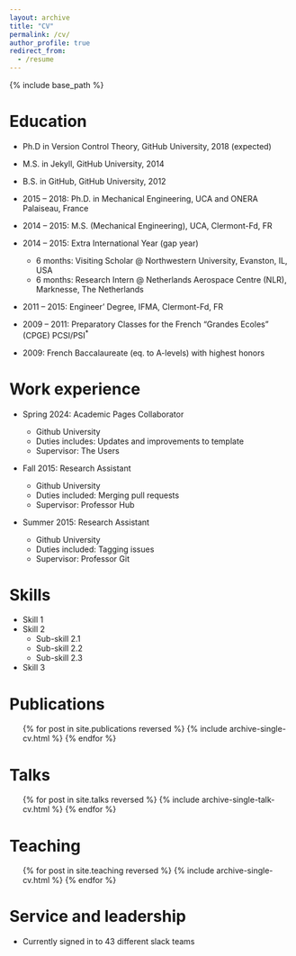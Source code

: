 ```yaml
---
layout: archive
title: "CV"
permalink: /cv/
author_profile: true
redirect_from:
  - /resume
---
```


{% include base_path %}

Education
======
* Ph.D in Version Control Theory, GitHub University, 2018 (expected)
* M.S. in Jekyll, GitHub University, 2014
* B.S. in GitHub, GitHub University, 2012

* 2015 – 2018: Ph.D. in Mechanical Engineering, UCA and ONERA Palaiseau, France
* 2014 – 2015: M.S. (Mechanical Engineering), UCA, Clermont-Fd, FR
* 2014 – 2015: Extra International Year (gap year)
    - 6 months: Visiting Scholar @ Northwestern University, Evanston, IL, USA
    - 6 months: Research Intern @ Netherlands Aerospace Centre (NLR), Marknesse, The Netherlands
* 2011 – 2015: Engineer’ Degree, IFMA, Clermont-Fd, FR
* 2009 – 2011: Preparatory Classes for the French “Grandes Ecoles” (CPGE) PCSI/PSI$^*$
* 2009: French Baccalaureate (eq. to A-levels) with highest honors

Work experience
======
* Spring 2024: Academic Pages Collaborator
  * Github University
  * Duties includes: Updates and improvements to template
  * Supervisor: The Users

* Fall 2015: Research Assistant
  * Github University
  * Duties included: Merging pull requests
  * Supervisor: Professor Hub

* Summer 2015: Research Assistant
  * Github University
  * Duties included: Tagging issues
  * Supervisor: Professor Git
  
Skills
======
* Skill 1
* Skill 2
  * Sub-skill 2.1
  * Sub-skill 2.2
  * Sub-skill 2.3
* Skill 3

Publications
======
  <ul>{% for post in site.publications reversed %}
    {% include archive-single-cv.html %}
  {% endfor %}</ul>
  
Talks
======
  <ul>{% for post in site.talks reversed %}
    {% include archive-single-talk-cv.html  %}
  {% endfor %}</ul>
  
Teaching
======
  <ul>{% for post in site.teaching reversed %}
    {% include archive-single-cv.html %}
  {% endfor %}</ul>
  
Service and leadership
======
* Currently signed in to 43 different slack teams
